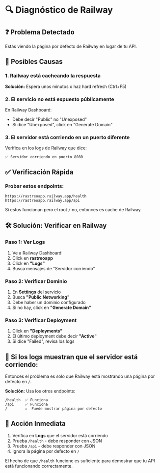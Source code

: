 # 🔍 Diagnóstico de Railway

## ❓ Problema Detectado

Estás viendo la página por defecto de Railway en lugar de tu API.

## 🔎 Posibles Causas

### 1. Railway está cacheando la respuesta

**Solución:** Espera unos minutos o haz hard refresh (Ctrl+F5)

### 2. El servicio no está expuesto públicamente

En Railway Dashboard:
- Debe decir "Public" no "Unexposed"
- Si dice "Unexposed", click en "Generate Domain"

### 3. El servidor está corriendo en un puerto diferente

Verifica en los logs de Railway que dice:
```
✅ Servidor corriendo en puerto 8080
```

## ✅ Verificación Rápida

### Probar estos endpoints:

```
https://rastreoapp.railway.app/health
https://rastreoapp.railway.app/api
```

Si estos funcionan pero el root `/` no, entonces es cache de Railway.

## 🛠️ Solución: Verificar en Railway

### Paso 1: Ver Logs

1. Ve a Railway Dashboard
2. Click en **rastreoapp**
3. Click en **"Logs"**
4. Busca mensajes de "Servidor corriendo"

### Paso 2: Verificar Dominio

1. En **Settings** del servicio
2. Busca **"Public Networking"**
3. Debe haber un dominio configurado
4. Si no hay, click en **"Generate Domain"**

### Paso 3: Verificar Deployment

1. Click en **"Deployments"**
2. El último deployment debe decir **"Active"**
3. Si dice "Failed", revisa los logs

## 📝 Si los logs muestran que el servidor está corriendo:

Entonces el problema es solo que Railway está mostrando una página por defecto en `/`.

**Solución:** Usa los otros endpoints:

```
/health  ✅ Funciona
/api     ✅ Funciona  
/        ⚠️  Puede mostrar página por defecto
```

## 🎯 Acción Inmediata

1. Verifica en **Logs** que el servidor está corriendo
2. Prueba `/health` - debe responder con JSON
3. Prueba `/api` - debe responder con JSON
4. Ignora la página por defecto en `/`

El hecho de que `/health` funcione es suficiente para demostrar que tu API está funcionando correctamente.

